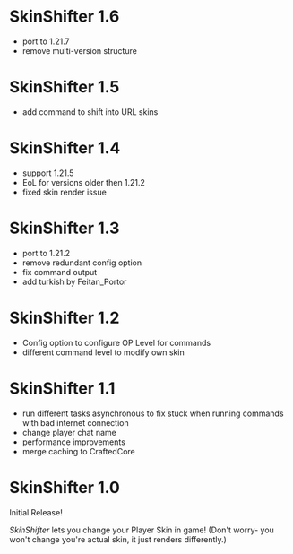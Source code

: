 SkinShifter 1.6
================

- port to 1.21.7
- remove multi-version structure

SkinShifter 1.5
================

- add command to shift into URL skins

SkinShifter 1.4
================

- support 1.21.5
- EoL for versions older then 1.21.2
- fixed skin render issue

SkinShifter 1.3
================

- port to 1.21.2
- remove redundant config option
- fix command output
- add turkish by Feitan_Portor

SkinShifter 1.2
================

- Config option to configure OP Level for commands
- different command level to modify own skin

SkinShifter 1.1
================

- run different tasks asynchronous to fix stuck when running commands with bad internet connection
- change player chat name
- performance improvements
- merge caching to CraftedCore

SkinShifter 1.0
================

Initial Release!

*SkinShifter* lets you change your Player Skin in game!
(Don't worry- you won't change you're actual skin, it just renders differently.)